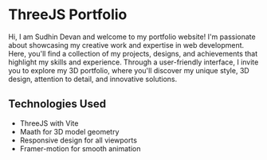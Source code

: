 # ThreeJS Portfolio

Hi, I am Sudhin Devan and welcome to my portfolio website! I'm passionate about showcasing my creative work and expertise in web development. Here, you'll find a collection of my projects, designs, and achievements that highlight my skills and experience. Through a user-friendly interface, I invite you to explore my 3D portfolio, where you'll discover my unique style, 3D design, attention to detail, and innovative solutions.

## Technologies Used

- ThreeJS with Vite
- Maath for 3D model geometry
- Responsive design for all viewports
- Framer-motion for smooth animation

